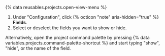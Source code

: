 {% data reusables.projects.open-view-menu %}
1. Under "Configuration", click {% octicon "note" aria-hidden="true" %} **Fields**.
1. Select or deselect the fields you want to show or hide.

Alternatively, open the project command palette by pressing {% data variables.projects.command-palette-shortcut %} and start typing "show", "hide", or the name of the field.
